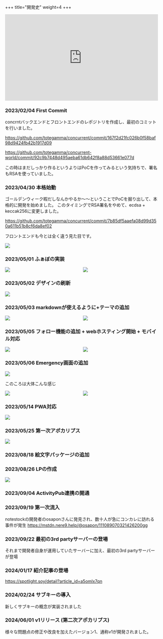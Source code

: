 +++
title="開発史"
weight=4
+++

<iframe
  width="100%"
  style="aspect-ratio: 16/9"
  src="https://www.youtube.com/embed/_z1keVr6KJ8"
  title="concrnt devlog 09/09"
  frameborder="0"
  allow="accelerometer; autoplay; clipboard-write; encrypted-media; gyroscope; picture-in-picture; web-share"
  referrerpolicy="strict-origin-when-cross-origin"
  allowfullscreen
></iframe>

### 2023/02/04 First Commit

concrntバックエンドとフロントエンドのレポジトリを作成し、最初のコミットを行いました。

https://github.com/totegamma/concurrent/commit/167f2d21fc026b0f58baf98d9424fb42b1917d09

https://github.com/totegamma/concurrent-world/commit/92c9b7448d495aeba61db642f8a88d53661e077d

この時はまだしっかり作るというよりはPoCを作ってみるという気持ちで、署名もRSAを使っていました。

### 2023/04/30 本格始動

ゴールデンウィーク暇だしなんかやるか～～ということでPoCを掘り出して、本格的に開発を始めました。
このタイミングでRSA署名をやめて、ecdsa + keccak256に変更しました。

https://github.com/totegamma/concurrent/commit/7b85df5aaefa08d99d350a611b51b8cf6da8ef02

フロントエンドも今とは全く違う見た目です。

<img src="/images/museum/23-04-30.png" target="_blank" >


### 2023/05/01 ふぁぼの実装

<div style="display: grid; grid-template-columns: 1fr 1fr; gap: 10px;">

<img src="/images/museum/23-05-01-1.png" target="_blank" />

<img src="/images/museum/23-05-01-2.png" target="_blank" />

</div>

### 2023/05/02 デザインの刷新

<img src="/images/museum/23-05-02.png" target="_blank" >

### 2023/05/03 markdownが使えるように+テーマの追加


<div style="display: grid; grid-template-columns: 1fr 1fr; gap: 10px;">

<img src="/images/museum/23-05-03-1.png" target="_blank" >
<img src="/images/museum/23-05-03-2.png" target="_blank" >

</div>

### 2023/05/05 フォロー機能の追加 + webホスティング開始 + モバイル対応

<div style="display: grid; grid-template-columns: 1fr 1fr; gap: 10px;">

<img src="/images/museum/23-05-05-1.png" target="_blank" >
<img src="/images/museum/23-05-05-2.png" target="_blank" >

</div>

### 2023/05/06 Emergency画面の追加

<img src="/images/museum/23-05-06.png" target="_blank" >

このころは大体こんな感じ

<div style="display: grid; grid-template-columns: 1fr 1fr; gap: 10px;">

<img src="/images/museum/23-05-06-1.png" target="_blank" >
<img src="/images/museum/23-05-07.png" target="_blank" >

</div>

### 2023/05/14 PWA対応

<img src="/images/museum/23-05-14.png" target="_blank" >


### 2023/05/25 第一次アポカリプス

<img src="/images/museum/23-05-25.png" target="_blank" >

### 2023/08/18 絵文字パッケージの追加

### 2023/08/26 LPの作成


<img src="/images/museum/23-08-26.png" target="_blank" >

### 2023/09/04 ActivityPub連携の開通


### 2023/09/19 第一次流入

notestockの開発者のosaponさんに発見され、数十人が急にコンカレに訪れる事件が発生
https://mstdn.nere9.help/@osapon/111089070321426200gg

### 2023/09/22 最初の3rd partyサーバーの登場
それまで開発者自身が運用していたサーバーに加え、最初の3rd partyサーバーが登場
<!--con.fono.jp-->

### 2024/01/17 紹介記事の登場
https://spotlight.soy/detail?article_id=a5omlx7qn

### 2024/02/24 サブキーの導入

新しくサブキーの概念が実装されました

### 2024/06/01 v1リリース (第二次アポカリプス)

様々な問題点の修正や改良を加えたバージョン1、通称v1が開発されました。



